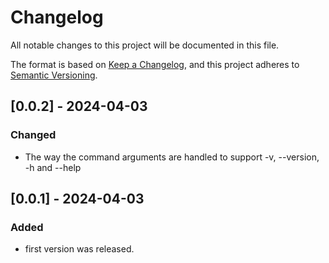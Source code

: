 # Changelog

All notable changes to this project will be documented in this file.

The format is based on [Keep a Changelog](https://keepachangelog.com/en/1.0.0/),
and this project adheres to [Semantic Versioning](https://semver.org/spec/v2.0.0.html).

## [0.0.2] - 2024-04-03

### Changed

- The way the command arguments are handled to support -v, --version, -h and --help

## [0.0.1] - 2024-04-03

### Added

- first version was released.
